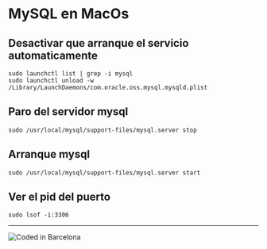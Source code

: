 # MySQL en MacOs

## Desactivar que arranque el servicio automaticamente

```code
sudo launchctl list | grep -i mysql
sudo launchctl unload -w /Library/LaunchDaemons/com.oracle.oss.mysql.mysqld.plist
````

## Paro del servidor mysql

```code
sudo /usr/local/mysql/support-files/mysql.server stop
````

## Arranque mysql

```code
sudo /usr/local/mysql/support-files/mysql.server start
````

## Ver el pid del puerto

```code
sudo lsof -i:3306
````

---
<!-- Pit i Collons -->
![Coded in Barcelona](codedinbcn.png "Coded in Barcelona")